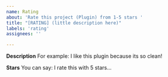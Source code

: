 ```yaml
---
name: Rating
about: 'Rate this project (Plugin) from 1-5 stars '
title: "[RATING] (little description here)"
labels: 'rating'
assignees: ''

---
```


**Description**
For example: I like this plugin because its so clean!

**Stars**
You can say: I rate this with 5 stars...
